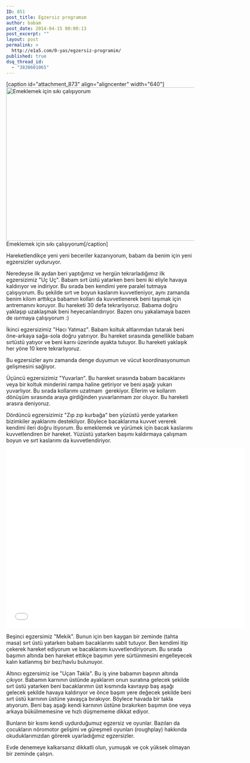 ```yaml
---
ID: 851
post_title: Egzersiz programım
author: babam
post_date: 2014-04-15 00:00:13
post_excerpt: ""
layout: post
permalink: >
  http://e1a5.com/0-yas/egzersiz-programim/
published: true
dsq_thread_id:
  - "3830601065"
---
```

[caption id="attachment_873" align="aligncenter" width="640"]<a href="http://e1a5.com/wp-content/uploads/2014/04/egzersiz.jpg"><img class="wp-image-873 size-full" src="http://e1a5.com/wp-content/uploads/2014/04/egzersiz.jpg" alt="Emeklemek için sıkı çalışıyorum" width="640" height="411" /></a> Emeklemek için sıkı çalışıyorum[/caption]

Hareketlendikçe yeni yeni beceriler kazanıyorum, babam da benim için yeni egzersizler uyduruyor.

Neredeyse ilk aydan beri yaptığımız ve hergün tekrarladığımız ilk egzersizimiz "Uç Uç". Babam sırt üstü yatarken beni beni iki eliyle havaya kaldırıyor ve indiriyor. Bu sırada ben kendimi yere paralel tutmaya çalışıyorum. Bu şekilde sırt ve boyun kaslarım kuvvetleniyor, aynı zamanda benim kilom arttıkça babamın kolları da kuvvetlenerek beni taşımak için antremanını koruyor. Bu hareketi 30 defa tekrarlıyoruz. Babama doğru yaklaşıp uzaklaşmak beni heyecanlandırıyor. Bazen onu yakalamaya bazen de ısırmaya çalışıyorum :)

İkinci egzersizimiz "Hacı Yatmaz". Babam koltuk altlarımdan tutarak beni öne-arkaya sağa-sola doğru yatırıyor. Bu hareket sırasında genellikle babam sırtüstü yatıyor ve beni karnı üzerinde ayakta tutuyor. Bu hareketi yaklaşık her yöne 10 kere tekrarlıyoruz.

Bu egzersizler aynı zamanda denge duyumun ve vücut koordinasyonumun gelişmesini sağlıyor.

Üçüncü egzersizimiz "Yuvarlan". Bu hareket sırasında babam bacaklarını veya bir koltuk minderini rampa haline getiriyor ve beni aşağı yukarı yuvarlıyor. Bu sırada kollarımı uzatmam  gerekiyor. Ellerim ve kollarım dönüşüm sırasında araya girdiğinden yuvarlanmam zor oluyor. Bu hareketi arasıra deniyoruz.

Dördüncü egzersizimiz "Zıp zıp kurbağa" ben yüzüstü yerde yatarken bizimkiler ayaklarımı destekliyor. Böylece bacaklarıma kuvvet vererek kendimi ileri doğru itiyorum. Bu emeklemek ve yürümek için bacak kaslarımı kuvvetlendiren bir hareket. Yüzüstü yatarken başımı kaldırmaya çalışmam boyun ve sırt kaslarımı da kuvvetlendiriyor.

<iframe src="//www.youtube.com/embed/g7J1t96bJwM" width="640" height="480" frameborder="0" allowfullscreen="allowfullscreen"></iframe>

Beşinci egzersimiz "Mekik". Bunun için ben kaygan bir zeminde (tahta masa) sırt üstü yatarken babam bacaklarımı sabit tutuyor. Ben kendimi itip çekerek hareket ediyorum ve bacaklarımı kuvvetlendiriyorum. Bu sırada başımın altında ben hareket ettikçe başımın yere sürtünmesini engelleyecek kalın katlanmış bir bez/havlu bulunuyor.

Altıncı egzersimiz ise "Uçan Takla". Bu iş yine babamın başının altında çıkıyor. Babamın karnının üstünde ayaklarım onun suratına gelecek şekilde sırt üstü yatarken beni bacaklarımın üst kısmında kavrayıp baş aşağı gelecek şekilde havaya kaldırıyor ve önce başım yere değecek şekilde beni sırt üstü karnının üstüne yavaşça bırakıyor. Böylece havada bir takla atıyorum. Beni baş aşağı kendi karnının üstüne bırakırken başımın öne veya arkaya bükülmemesine ve hızlı düşmememe dikkat ediyor.

Bunların bir kısmı kendi uydurduğumuz egzersiz ve oyunlar. Bazıları da çocukların nöromotor gelişimi ve güreşmeli oyunları (roughplay) hakkında okuduklarımızdan görerek uyarladığımız egzersizler.

Evde denemeye kalkarsanız dikkatli olun, yumuşak ve çok yüksek olmayan bir zeminde çalışın.

&nbsp;